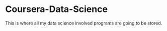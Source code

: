 # Coursera-Data-Science
This is where all my data science involved programs are going to be stored.
